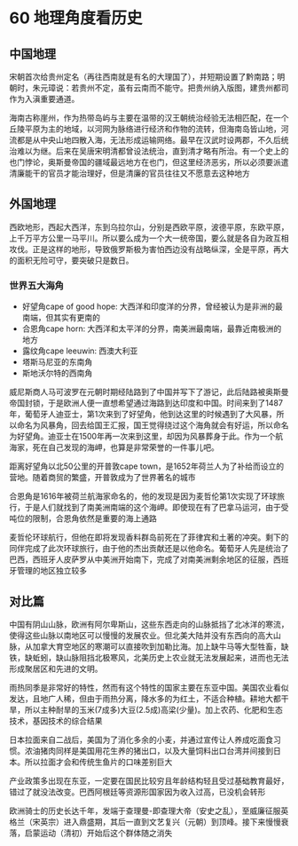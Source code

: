 # 60 地理角度看历史

## 中国地理

宋朝首次给贵州定名（再往西南就是有名的大理国了），并短期设置了黔南路；明朝时，朱元璋说：若贵州不定，虽有云南而不能守。把贵州纳入版图，建贵州都司作为入滇重要通道。

海南古称崖州，作为热带岛屿与主要在温带的汉王朝统治经验无法相匹配，在一个丘陵平原为主的地域，以河网为脉络进行经济和作物的流转，但海南岛皆山地，河流都是从中央山地四散入海，无法形成运输网络。最早在汉武时设两郡，不久后统治难以为继。后来在吴唐宋明清都曾设法统治，直到清才略有所治。有一个史上的也门悖论，奥斯曼帝国的疆域最远地方在也门，但这里经济恶劣，所以必须要派遣清廉能干的官员才能治理好，但是清廉的官员往往又不愿意去这种地方

## 外国地理

西欧地形，西起大西洋，东到乌拉尔山，分别是西欧平原，波德平原，东欧平原，上千万平方公里一马平川。所以要么成为一个大一统帝国，要么就是各自为政互相攻伐。正是这样的地形，导致俄罗斯极为害怕西边没有战略纵深，全是平原，再大的面积无险可守，要突破只是数日。

### 世界五大海角

* 好望角cape of good hope: 大西洋和印度洋的分界，曾经被认为是非洲的最南端，但其实有更南的
* 合恩角cape horn: 大西洋和太平洋的分界，南美洲最南端，最靠近南极洲的地方
* 露纹角cape leeuwin: 西澳大利亚
* 塔斯马尼亚的东南角
* 斯地沃尔特的西南角

威尼斯商人马可波罗在元朝时期经陆路到了中国并写下了游记，此后陆路被奥斯曼帝国封锁，于是欧洲人便一直想希望通过海路到达印度和中国。时间来到了1487年，葡萄牙人迪亚士，第1次来到了好望角，他到达这里的时候遇到了大风暴，所以命名为风暴角，回去给国王汇报，国王觉得绕过这个海角就会有好运，所以命名为好望角。迪亚士在1500年再一次来到这里，却因为风暴葬身于此。作为一个航海家，死在自己发现的海岬，也算是非常荣誉的一件事儿吧。

距离好望角以北50公里的开普敦cape town，是1652年荷兰人为了补给而设立的营地。随着商贸的繁盛，开普敦成为了世界著名的城市

合恩角是1616年被荷兰航海家命名的，他的发现是因为麦哲伦第1次实现了环球旅行，于是人们就找到了南美洲南端的这个海岬。即使现在有了巴拿马运河，由于受吨位的限制，合恩角依然是重要的海上通路

麦哲伦环球航行，但他在即将发现香料群岛前死在了菲律宾和土著的冲突。剩下的同伴完成了此次环球旅行，由于他的杰出贡献还是以他命名。葡萄牙人先是统治了巴西，西班牙人皮萨罗从中美洲开始南下，完成了对南美洲剩余地区的征服，西班牙管理的地区独立较多

## 对比篇

中国有阴山山脉，欧洲有阿尔卑斯山，这些东西走向的山脉抵挡了北冰洋的寒流，使得这些山脉以南地区可以慢慢的发展农业。但北美大陆并没有东西向的高大山脉，从加拿大育空地区的寒潮可以直接吹到加勒比海。加上缺牛马等大型牲畜，缺铁，缺蚯蚓，缺山脉阻挡北极寒风，北美历史上农业就无法发展起来，进而也无法形成聚居区和先进的文明。

雨热同季是非常好的特性，然而有这个特性的国家主要在东亚中国。美国农业看似发达，且地广人稀，但由于雨热分离，降水多的为红土，不适合种植。耕地大都干旱，所以主种耐旱的玉米(7成多)大豆(2.5成)高梁(少量)。加上农药、化肥和生态技术，基因技术的综合结果

日本拉面来自二战后，美国为了消化多余的小麦，并通过宣传让人养成吃面食习惯。浓油猪肉同样是美国用花生养的猪出口，以及大量饲料出口台湾并间接到日本。所以拉面才会和传统生鱼片的口味差别巨大

产业政策多出现在东亚，一定要在国民比较穷且年龄结构轻且受过基础教育最好，错过了就没法改变。巴西阿根廷等资源形国家因为收入过高，已没机会转形

欧洲骑士的历史长达千年，发端于查理曼-即查理大帝（安史之乱），至威廉征服英格兰（宋英宗）进入鼎盛期，其后一直到文艺复兴（元朝）到顶峰。接下来慢慢衰落，启蒙运动（清初）开始后这个群体随之消失
